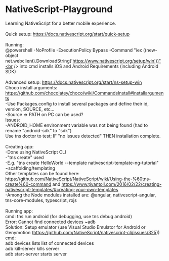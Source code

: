 # NativeScript-Playground
Learning NativeScript for a better mobile experience.<br />
<br />
Quick setup: https://docs.nativescript.org/start/quick-setup<br />
<br />
Running:<br /> 
@powershell -NoProfile -ExecutionPolicy Bypass -Command "iex ((new-object net.webclient).DownloadString('https://www.nativescript.org/setup/win'))"<br />
into cmd installs iOS and Android Requirements (including Android SDK)<br />
<br />
Advanced setup: https://docs.nativescript.org/start/ns-setup-win<br />
Choco install arguments: https://github.com/chocolatey/choco/wiki/CommandsInstall#installarguments<br />
-Use Packages.config to install several packages and define their id, version, SOURCE, etc... <br />
-Source => PATH on PC can be used?<br />
Issues:<br />
-ANDROID_HOME environment variable was not being found (had to rename "android-sdk" to "sdk")<br />
Use tns doctor to test; IF "no issues detected" THEN installation complete.<br />
<br />
Creating app: <br />
-Done using NativeScript CLI<br />
-"tns create" used<br />
-E.g. "tns create HelloWorld --template nativescript-template-ng-tutorial" ~scaffolding/templating<br />
Other templates can be found here: https://github.com/NativeScript/NativeScript/wiki/Using-the-%60tns-create%60-command and https://www.tjvantoll.com/2016/02/22/creating-nativescript-templates/#creating-your-own-templates<br />
-Among the Node modules installed are: @angular, nativescript-angular, tns-core-modules, typescript, rxjs<br />
<br />
Running app:<br />
cmd: tns run android (for debugging, use tns debug android)<br />
Error: Cannot find connected devices ~adb <br />
Solution: Setup emulator (use Visual Studio Emulator for Android or Genymotion (https://github.com/NativeScript/nativescript-cli/issues/325))<br />
cmd: <br />
adb devices lists list of connected devices<br />
adb kill-server kills server<br />
adb start-server starts server<br />

